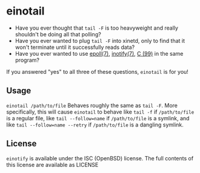 einotail
=======
* Have you ever thought that `tail -F` is too heavyweight and really shouldn't be doing all that polling?
* Have you ever wanted to plug `tail -F` into xinetd, only to find that it won't terminate until it successfully reads data?
* Have you ever wanted to use [epoll(7)](http://www.kernel.org/doc/man-pages/online/pages/man4/epoll.4.html), [inotify(7)](http://www.kernel.org/doc/man-pages/online/pages/man7/inotify.7.html), [C (99)](http://en.wikipedia.org/wiki/C99) in the same program?

If you answered "yes" to all three of these questions, `einotail` is for you!

Usage
-----
`einotail /path/to/file`
Behaves roughly the same as `tail -F`. More specifically, this will cause `einotail` to behave like `tail -f` if `/path/to/file` is a regular file, like
`tail --follow=name` if `/path/to/file` is a symlink, and like `tail --follow=name --retry` if `/path/to/file` is a dangling symlink.

License
-------
`einotify` is available under the ISC (OpenBSD) license. The full contents of this
license are available as LICENSE
